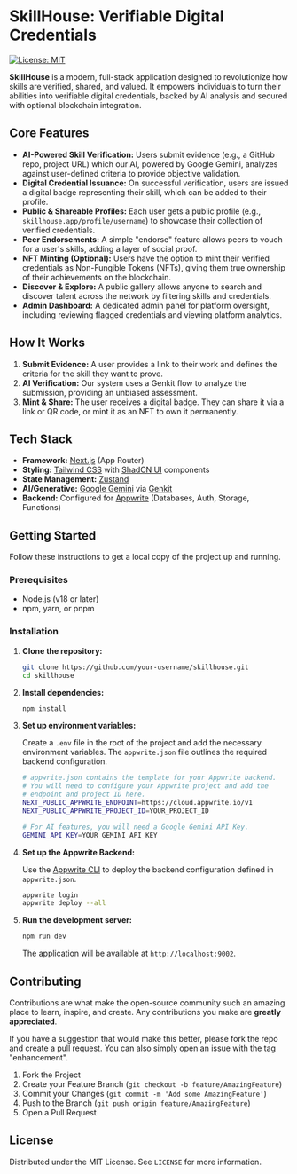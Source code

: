 # SkillHouse: Verifiable Digital Credentials

[![License: MIT](https://img.shields.io/badge/License-MIT-yellow.svg)](https://opensource.org/licenses/MIT)

**SkillHouse** is a modern, full-stack application designed to revolutionize how skills are verified, shared, and valued. It empowers individuals to turn their abilities into verifiable digital credentials, backed by AI analysis and secured with optional blockchain integration.

 <!-- Replace with an actual screenshot -->

## Core Features

- **AI-Powered Skill Verification:** Users submit evidence (e.g., a GitHub repo, project URL) which our AI, powered by Google Gemini, analyzes against user-defined criteria to provide objective validation.
- **Digital Credential Issuance:** On successful verification, users are issued a digital badge representing their skill, which can be added to their profile.
- **Public & Shareable Profiles:** Each user gets a public profile (e.g., `skillhouse.app/profile/username`) to showcase their collection of verified credentials.
- **Peer Endorsements:** A simple "endorse" feature allows peers to vouch for a user's skills, adding a layer of social proof.
- **NFT Minting (Optional):** Users have the option to mint their verified credentials as Non-Fungible Tokens (NFTs), giving them true ownership of their achievements on the blockchain.
- **Discover & Explore:** A public gallery allows anyone to search and discover talent across the network by filtering skills and credentials.
- **Admin Dashboard:** A dedicated admin panel for platform oversight, including reviewing flagged credentials and viewing platform analytics.

## How It Works

1.  **Submit Evidence:** A user provides a link to their work and defines the criteria for the skill they want to prove.
2.  **AI Verification:** Our system uses a Genkit flow to analyze the submission, providing an unbiased assessment.
3.  **Mint & Share:** The user receives a digital badge. They can share it via a link or QR code, or mint it as an NFT to own it permanently.

## Tech Stack

- **Framework:** [Next.js](https://nextjs.org/) (App Router)
- **Styling:** [Tailwind CSS](https://tailwindcss.com/) with [ShadCN UI](https://ui.shadcn.com/) components
- **State Management:** [Zustand](https://github.com/pmndrs/zustand)
- **AI/Generative:** [Google Gemini](https://deepmind.google/technologies/gemini/) via [Genkit](https://firebase.google.com/docs/genkit)
- **Backend:** Configured for [Appwrite](https://appwrite.io/) (Databases, Auth, Storage, Functions)

## Getting Started

Follow these instructions to get a local copy of the project up and running.

### Prerequisites

- Node.js (v18 or later)
- npm, yarn, or pnpm

### Installation

1.  **Clone the repository:**
    ```bash
    git clone https://github.com/your-username/skillhouse.git
    cd skillhouse
    ```

2.  **Install dependencies:**
    ```bash
    npm install
    ```

3.  **Set up environment variables:**

    Create a `.env` file in the root of the project and add the necessary environment variables. The `appwrite.json` file outlines the required backend configuration.

    ```bash
    # appwrite.json contains the template for your Appwrite backend.
    # You will need to configure your Appwrite project and add the
    # endpoint and project ID here.
    NEXT_PUBLIC_APPWRITE_ENDPOINT=https://cloud.appwrite.io/v1
    NEXT_PUBLIC_APPWRITE_PROJECT_ID=YOUR_PROJECT_ID

    # For AI features, you will need a Google Gemini API Key.
    GEMINI_API_KEY=YOUR_GEMINI_API_KEY
    ```

4.  **Set up the Appwrite Backend:**

    Use the [Appwrite CLI](https://appwrite.io/docs/command-line) to deploy the backend configuration defined in `appwrite.json`.

    ```bash
    appwrite login
    appwrite deploy --all
    ```

5.  **Run the development server:**
    ```bash
    npm run dev
    ```

    The application will be available at `http://localhost:9002`.

## Contributing

Contributions are what make the open-source community such an amazing place to learn, inspire, and create. Any contributions you make are **greatly appreciated**.

If you have a suggestion that would make this better, please fork the repo and create a pull request. You can also simply open an issue with the tag "enhancement".

1.  Fork the Project
2.  Create your Feature Branch (`git checkout -b feature/AmazingFeature`)
3.  Commit your Changes (`git commit -m 'Add some AmazingFeature'`)
4.  Push to the Branch (`git push origin feature/AmazingFeature`)
5.  Open a Pull Request

## License

Distributed under the MIT License. See `LICENSE` for more information.

